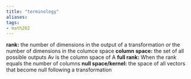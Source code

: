 ```yaml
---
title: "terminology"
aliases: 
tags: 
- math202
---
```


**rank:** the number of dimensions in the output of a transformation *or* the number of dimensions in the columce space
**column space:** the set of all possible outputs Av is the column space of A
**full rank:** When the rank equals the number of columns
**null space/kernel:** the space of all vectors that become null following a transformation
 